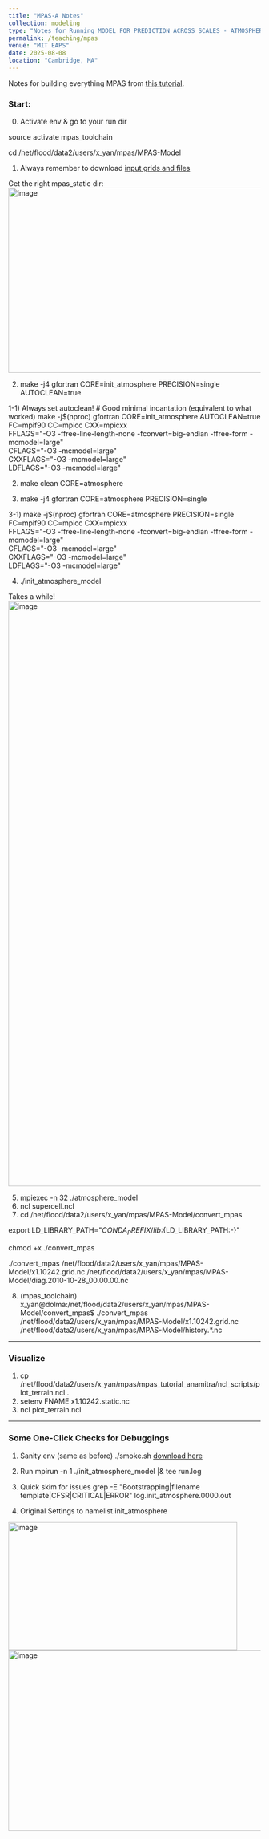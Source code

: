 ```yaml
---
title: "MPAS-A Notes"
collection: modeling
type: "Notes for Running MODEL FOR PREDICTION ACROSS SCALES - ATMOSPHERE"
permalink: /teaching/mpas
venue: "MIT EAPS"
date: 2025-08-08
location: "Cambridge, MA"
---
```


Notes for building everything MPAS from [this tutorial](https://www2.mmm.ucar.edu/projects/mpas/tutorial/Boulder2019/index.html).

### Start:
0) Activate env & go to your run dir

source activate mpas_toolchain

cd /net/flood/data2/users/x_yan/mpas/MPAS-Model

1) Always remember to download [input grids and files](https://www2.mmm.ucar.edu/projects/mpas/site/downloads.html)

Get the right mpas_static dir:
<img width="1140" height="369" alt="image" src="https://github.com/user-attachments/assets/88c79783-98f3-4399-b74f-71149ac8247a" />

2) make -j4 gfortran CORE=init_atmosphere PRECISION=single AUTOCLEAN=true

1-1) Always set autoclean! # Good minimal incantation (equivalent to what worked)
make -j$(nproc) gfortran CORE=init_atmosphere AUTOCLEAN=true \
  FC=mpif90 CC=mpicc CXX=mpicxx \
  FFLAGS="-O3 -ffree-line-length-none -fconvert=big-endian -ffree-form -mcmodel=large" \
  CFLAGS="-O3 -mcmodel=large" \
  CXXFLAGS="-O3 -mcmodel=large" \
  LDFLAGS="-O3 -mcmodel=large"

2) make clean CORE=atmosphere
   
3) make -j4 gfortran CORE=atmosphere PRECISION=single

3-1) make -j$(nproc) gfortran CORE=atmosphere PRECISION=single \
  FC=mpif90 CC=mpicc CXX=mpicxx \
  FFLAGS="-O3 -ffree-line-length-none -fconvert=big-endian -ffree-form -mcmodel=large" \
  CFLAGS="-O3 -mcmodel=large" \
  CXXFLAGS="-O3 -mcmodel=large" \
  LDFLAGS="-O3 -mcmodel=large"

4) ./init_atmosphere_model

Takes a while!
<img width="2190" height="1168" alt="image" src="https://github.com/user-attachments/assets/5048d8d5-6e10-4c57-8c9d-9522b9ba2e92" />


5) mpiexec -n 32 ./atmosphere_model
6) ncl supercell.ncl
7) cd /net/flood/data2/users/x_yan/mpas/MPAS-Model/convert_mpas

export LD_LIBRARY_PATH="$CONDA_PREFIX/lib:${LD_LIBRARY_PATH:-}"

chmod +x ./convert_mpas

./convert_mpas /net/flood/data2/users/x_yan/mpas/MPAS-Model/x1.10242.grid.nc /net/flood/data2/users/x_yan/mpas/MPAS-Model/diag.2010-10-28_00.00.00.nc

8) (mpas_toolchain) x_yan@dolma:/net/flood/data2/users/x_yan/mpas/MPAS-Model/convert_mpas$ ./convert_mpas /net/flood/data2/users/x_yan/mpas/MPAS-Model/x1.10242.grid.nc /net/flood/data2/users/x_yan/mpas/MPAS-Model/history.*.nc

---

### Visualize

1. cp /net/flood/data2/users/x_yan/mpas/mpas_tutorial_anamitra/ncl_scripts/plot_terrain.ncl .
2. setenv FNAME x1.10242.static.nc
3. ncl plot_terrain.ncl

---
### Some One-Click Checks for Debuggings

1) Sanity env (same as before)
./smoke.sh [download here](https://colab.research.google.com/drive/14iSte7UEvKfrQqAuW10ky1kI8TcXRsFH?usp=sharing)

2) Run
mpirun -n 1 ./init_atmosphere_model |& tee run.log

3) Quick skim for issues
grep -E "Bootstrapping|filename template|CFSR|CRITICAL|ERROR" log.init_atmosphere.0000.out

4) Original Settings to namelist.init_atmosphere

<img width="457" height="255" alt="image" src="https://github.com/user-attachments/assets/e96adb81-c8c1-4b98-a57f-401fc8c41f3e" />
<img width="733" height="361" alt="image" src="https://github.com/user-attachments/assets/6f70e25b-ae23-41a6-b4f4-2d1574a8c214" />





